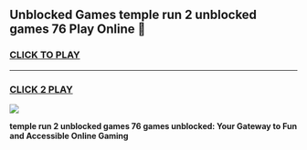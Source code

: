
## Unblocked Games temple run 2 unblocked games 76 Play Online 👋
<h3>
<a href="https://news.freeplayer.one?title=temple_run_2_unblocked_games_76&ref=17F">CLICK TO PLAY</a></h3>
<hr>

<h3>
<a href="https://news.freeplayer.one?title=temple_run_2_unblocked_games_76&ref=17F">CLICK 2 PLAY</a>
  
</h3>

<a href="https://news.freeplayer.one?title=temple_run_2_unblocked_games_76&ref=17F/"><img src="https://clearcache.store/games.png"></a>


**temple run 2 unblocked games 76 games unblocked: Your Gateway to Fun and Accessible Online Gaming**
